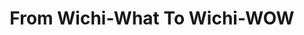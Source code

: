 ---
layout: interior
title: From Wichi-What To Wichi-WOW
speaker: Claude Puntel-Sessions
permalink: claude-puntel-sessions
image: img/20160129/claude_puntel_sessions.jpg
event: 20160129
video: pyAAzn30HzI
favorite: Love the unlimited opportunities to meet extraordinary people in the big small town.
about: Mom, wife, entrepreneur, professional cultural trainer, language instructor, translator.  Transplanted to Wichita from the beautiful south of France. Loves languages, accents, and has a passion to help people bridge the gap between cultures and embrace differences and riches.
twitter: CrossCulturalAI
facebook: 
linkedin: 
website: 
email: Claude.ps@iamcrosscultural.com
telephone: 316.737.3178
---